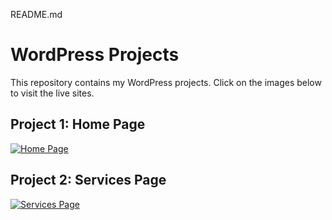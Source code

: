 README.md
# WordPress Projects
This repository contains my WordPress projects. Click on the images below to visit the live sites.
## Project 1: Home Page
[![Home Page](https://raw.githubusercontent.com/Ishant2608/Wordpress-Project/refs/heads/main/Jicama%20Cafe%20and%20Desserts.jpg)](https://qzy.104.myftpupload.com/)

## Project 2: Services Page
[![Services Page](https://raw.githubusercontent.com/Ishant2608/Wordpress-Project/main/images/services.jpg)](https://yourwebsite.com/services)
